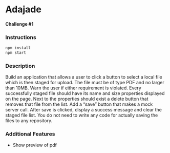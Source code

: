 
# Adajade
#### Challenge #1

### Instructions 

```sh
npm install
npm start
```

###  Description

Build an application that allows a user to click a button to select a local file which is then staged for upload. The file must be of type PDF and no larger than 10MB. Warn the user if either requirement is violated. Every successfully staged file should have its name and size properties displayed on the page. Next to the properties should exist a delete button that removes that file from the list.
Add a “save” button that makes a mock server call. After save is clicked, display a success message and clear the staged file list. You do not need to write any code for actually saving the files to any repository.


### Additional Features
- Show preview of pdf